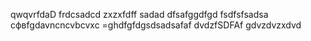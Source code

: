 qwqvrfdaD
frdcsadcd
zxzxfdff
sadad
dfsafggdfgd
fsdfsfsadsa
сфвfgdavncncvbcvxc
=ghdfgfdgsdsadsafaf
dvdzfSDFAf
gdvzdvzxdvd
